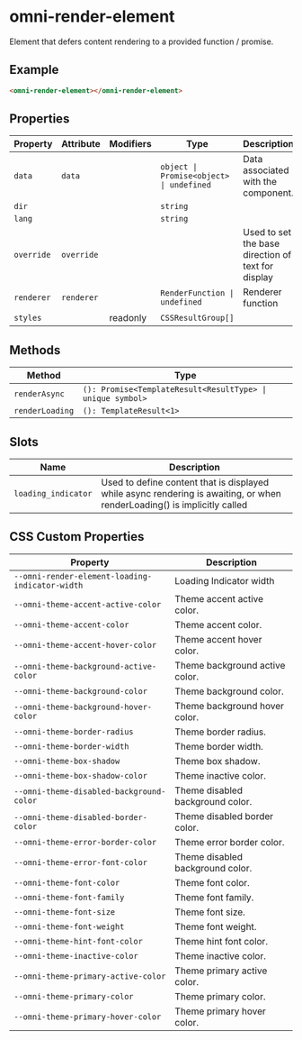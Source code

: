 # omni-render-element

Element that defers content rendering to a provided function / promise.

## Example

```html
<omni-render-element></omni-render-element>
```

## Properties

| Property   | Attribute  | Modifiers | Type                                     | Description                                      |
|------------|------------|-----------|------------------------------------------|--------------------------------------------------|
| `data`     | `data`     |           | `object \| Promise<object> \| undefined` | Data associated with the component.              |
| `dir`      |            |           | `string`                                 |                                                  |
| `lang`     |            |           | `string`                                 |                                                  |
| `override` | `override` |           |                                          | Used to set the base direction of text for display |
| `renderer` | `renderer` |           | `RenderFunction \| undefined`            | Renderer function                                |
| `styles`   |            | readonly  | `CSSResultGroup[]`                       |                                                  |

## Methods

| Method          | Type                                             |
|-----------------|--------------------------------------------------|
| `renderAsync`   | `(): Promise<TemplateResult<ResultType> \| unique symbol>` |
| `renderLoading` | `(): TemplateResult<1>`                          |

## Slots

| Name                | Description                                      |
|---------------------|--------------------------------------------------|
| `loading_indicator` | Used to define content that is displayed while async rendering is awaiting, or when renderLoading() is implicitly called |

## CSS Custom Properties

| Property                                        | Description                      |
|-------------------------------------------------|----------------------------------|
| `--omni-render-element-loading-indicator-width` | Loading Indicator width          |
| `--omni-theme-accent-active-color`              | Theme accent active color.       |
| `--omni-theme-accent-color`                     | Theme accent color.              |
| `--omni-theme-accent-hover-color`               | Theme accent hover color.        |
| `--omni-theme-background-active-color`          | Theme background active color.   |
| `--omni-theme-background-color`                 | Theme background color.          |
| `--omni-theme-background-hover-color`           | Theme background hover color.    |
| `--omni-theme-border-radius`                    | Theme border radius.             |
| `--omni-theme-border-width`                     | Theme border width.              |
| `--omni-theme-box-shadow`                       | Theme box shadow.                |
| `--omni-theme-box-shadow-color`                 | Theme inactive color.            |
| `--omni-theme-disabled-background-color`        | Theme disabled background color. |
| `--omni-theme-disabled-border-color`            | Theme disabled border color.     |
| `--omni-theme-error-border-color`               | Theme error border color.        |
| `--omni-theme-error-font-color`                 | Theme disabled background color. |
| `--omni-theme-font-color`                       | Theme font color.                |
| `--omni-theme-font-family`                      | Theme font family.               |
| `--omni-theme-font-size`                        | Theme font size.                 |
| `--omni-theme-font-weight`                      | Theme font weight.               |
| `--omni-theme-hint-font-color`                  | Theme hint font color.           |
| `--omni-theme-inactive-color`                   | Theme inactive color.            |
| `--omni-theme-primary-active-color`             | Theme primary active color.      |
| `--omni-theme-primary-color`                    | Theme primary color.             |
| `--omni-theme-primary-hover-color`              | Theme primary hover color.       |

